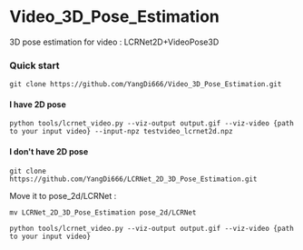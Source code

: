 # Video_3D_Pose_Estimation
3D pose estimation for video : LCRNet2D+VideoPose3D

### Quick start

```
git clone https://github.com/YangDi666/Video_3D_Pose_Estimation.git
```
#### I have 2D pose

```
python tools/lcrnet_video.py --viz-output output.gif --viz-video {path to your input video} --input-npz testvideo_lcrnet2d.npz
```
#### I don't have 2D pose
```
git clone https://github.com/YangDi666/LCRNet_2D_3D_Pose_Estimation.git
```
Move it to pose_2d/LCRNet :
```
mv LCRNet_2D_3D_Pose_Estimation pose_2d/LCRNet
```

```
python tools/lcrnet_video.py --viz-output output.gif --viz-video {path to your input video} 
```
